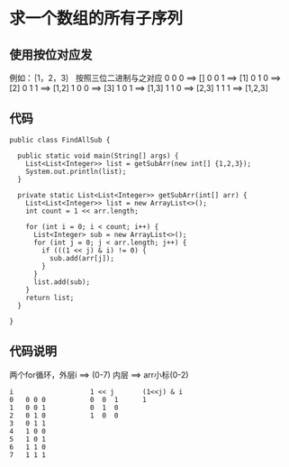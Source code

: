 # 求一个数组的所有子序列

## 使用按位对应发
例如：｛1，2，3｝
按照三位二进制与之对应
0 0 0  ==>  []
0 0 1  ==>  [1]
0 1 0  ==>  [2]
0 1 1  ==>  [1,2]
1 0 0  ==>  [3]
1 0 1  ==>  [1,3]
1 1 0  ==>  [2,3]
1 1 1  ==>  [1,2,3]

## 代码
```
public class FindAllSub {

  public static void main(String[] args) {
    List<List<Integer>> list = getSubArr(new int[] {1,2,3});
    System.out.println(list);
  }

  private static List<List<Integer>> getSubArr(int[] arr) {
    List<List<Integer>> list = new ArrayList<>();
    int count = 1 << arr.length;

    for (int i = 0; i < count; i++) {
      List<Integer> sub = new ArrayList<>();
      for (int j = 0; j < arr.length; j++) {
        if (((1 << j) & i) != 0) {
          sub.add(arr[j]);
        }
      }
      list.add(sub);
    }
    return list;
  }
  
}
```

## 代码说明
两个for循环，外层i ==> (0-7)
            内层  ==>  arr小标(0-2)
```
i                   1 << j       (1<<j) & i
0   0 0 0           0  0  1      1
1   0 0 1           0  1  0
2   0 1 0           1  0  0
3   0 1 1
4   1 0 0
5   1 0 1
6   1 1 0
7   1 1 1
```

